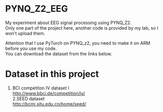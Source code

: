 # PYNQ_Z2_EEG
My experiment about EEG signal processing using PYNQ_Z2.  
Only one part of the project here, another code is provided by my lab, so I won't upload them.  

Attention that I use PyTorch on PYNQ_z2, you need to make it on ARM before you use my code.  
You can download the dataset from the links below.

# Dataset in this project  
1. BCI competiton IV dataset I  
http://www.bbci.de/competition/iv/  
2.SEED dataset  
http://bcmi.sjtu.edu.cn/home/seed/




